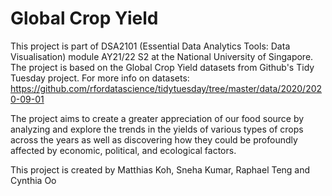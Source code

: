# Global Crop Yield 
This project is part of DSA2101 (Essential Data Analytics Tools: Data Visualisation) module AY21/22 S2 at the National University of Singapore. 
The project is based on the Global Crop Yield datasets from Github's Tidy Tuesday project. For more info on datasets: https://github.com/rfordatascience/tidytuesday/tree/master/data/2020/2020-09-01

The project aims to create a greater appreciation of our food source by analyzing and explore the trends in the yields of various types of crops across the years 
as well as discovering how they could be profoundly affected by economic, political, and ecological factors. 

This project is created by Matthias Koh, Sneha Kumar, Raphael Teng and Cynthia Oo
